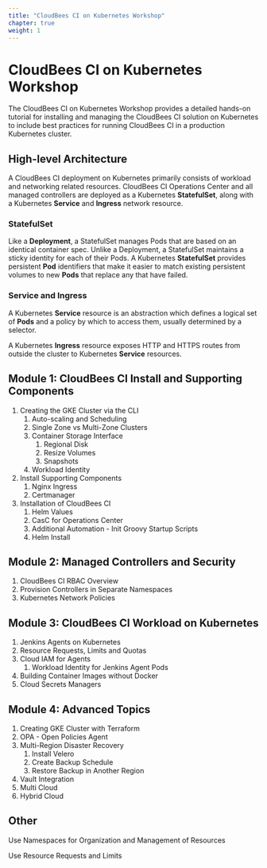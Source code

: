 ```yaml
---
title: "CloudBees CI on Kubernetes Workshop"
chapter: true
weight: 1
---
```


# CloudBees CI on Kubernetes Workshop

The CloudBees CI on Kubernetes Workshop provides a detailed hands-on tutorial for installing and managing the CloudBees CI solution on Kubernetes to include best practices for running CloudBees CI in a production Kubernetes cluster.

## High-level Architecture

A CloudBees CI deployment on Kubernetes primarily consists of workload and networking related resources. CloudBees CI Operations Center and all managed controllers are deployed as a Kubernetes **StatefulSet**, along with a Kubernetes **Service** and **Ingress** network resource.

### StatefulSet
Like a **Deployment**, a StatefulSet manages Pods that are based on an identical container spec. Unlike a Deployment, a StatefulSet maintains a sticky identity for each of their Pods. A Kubernetes **StatefulSet** provides persistent **Pod** identifiers that make it easier to match existing persistent volumes to new **Pods** that replace any that have failed.

### Service and Ingress
A Kubernetes **Service** resource is an abstraction which defines a logical set of **Pods** and a policy by which to access them, usually determined by a selector.

A Kubernetes **Ingress** resource exposes HTTP and HTTPS routes from outside the cluster to Kubernetes **Service** resources.

## Module 1: CloudBees CI Install and Supporting Components

1. Creating the GKE Cluster via the CLI
    1. Auto-scaling and Scheduling
    2. Single Zone vs Multi-Zone Clusters
    3. Container Storage Interface 
        1. Regional Disk
        2. Resize Volumes
        3. Snapshots
    4. Workload Identity
2. Install Supporting Components
    1. Nginx Ingress
    2. Certmanager
3. Installation of CloudBees CI
    1. Helm Values
    2. CasC for Operations Center
    3. Additional Automation - Init Groovy Startup Scripts
    4. Helm Install

## Module 2: Managed Controllers and Security

1. CloudBees CI RBAC Overview
2. Provision Controllers in Separate Namespaces
3. Kubernetes Network Policies

## Module 3: CloudBees CI Workload on Kubernetes

1. Jenkins Agents on Kubernetes
2. Resource Requests, Limits and Quotas
3. Cloud IAM for Agents
    1. Workload Identity for Jenkins Agent Pods
3. Building Container Images without Docker
4. Cloud Secrets Managers

## Module 4: Advanced Topics

1. Creating GKE Cluster with Terraform
2. OPA - Open Policies Agent
2. Multi-Region Disaster Recovery
    1. Install Velero
    2. Create Backup Schedule
    3. Restore Backup in Another Region
3. Vault Integration
4. Multi Cloud
5. Hybrid Cloud


## Other
Use Namespaces for Organization and Management of Resources

Use Resource Requests and Limits



